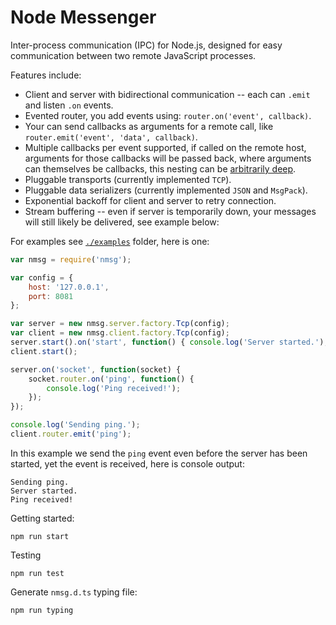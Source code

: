# Node Messenger

Inter-process communication (IPC) for Node.js, designed for easy
communication between two remote JavaScript processes.

Features include:

 - Client and server with bidirectional communication -- each can `.emit` and listen `.on` events.
 - Evented router, you add events using: `router.on('event', callback)`.
 - Your can send callbacks as arguments for a remote call, like `router.emit('event', 'data', callback)`.
 - Multiple callbacks per event supported, if called on the remote host, arguments for those callbacks will be passed back, where arguments can themselves be callbacks, this nesting can be [arbitrarily deep](./examples/callbacks.ts).
 - Pluggable transports (currently implemented `TCP`).
 - Pluggable data serializers (currently implemented `JSON` and `MsgPack`).
 - Exponential backoff for client and server to retry connection.
 - Stream buffering -- even if server is temporarily down, your messages will still likely be delivered, see example below:
 
For examples see [`./examples`](./examples) folder, here is one:

```js
var nmsg = require('nmsg');

var config = {
    host: '127.0.0.1',
    port: 8081
};

var server = new nmsg.server.factory.Tcp(config);
var client = new nmsg.client.factory.Tcp(config);
server.start().on('start', function() { console.log('Server started.'); });
client.start();

server.on('socket', function(socket) {
    socket.router.on('ping', function() {
        console.log('Ping received!');
    });
});

console.log('Sending ping.');
client.router.emit('ping');
```

In this example we send the `ping` event even before the server has been started, yet the event is received, here is console output:

    Sending ping.
    Server started.
    Ping received!

Getting started:

    npm run start

Testing

    npm run test
    
Generate `nmsg.d.ts` typing file:

    npm run typing
    
    